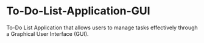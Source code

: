 # To-Do-List-Application-GUI
To-Do List Application that allows users to manage tasks effectively through a Graphical User Interface (GUI).

